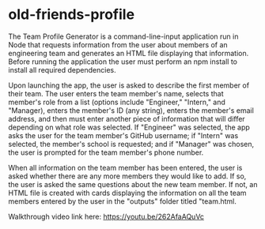 # old-friends-profile

The Team Profile Generator is a command-line-input application run in Node that requests information from the user about members of an engineering team and generates an HTML file displaying that information. Before running the application the user must perform an npm install to install all required dependencies.

Upon launching the app, the user is asked to describe the first member of their team. The user enters the team member's name, selects that member's role from a list (options include "Engineer," "Intern," and "Manager), enters the member's ID (any string), enters the member's email address, and then must enter another piece of information that will differ depending on what role was selected. If "Engineer" was selected, the app asks the user for the team member's GitHub username; if "Intern" was selected, the member's school is requested; and if "Manager" was chosen, the user is prompted for the team member's phone number.

When all information on the team member has been entered, the user is asked whether there are any more members they would like to add. If so, the user is asked the same questions about the new team member. If not, an HTML file is created with cards displaying the information on all the team members entered by the user in the "outputs" folder titled "team.html.

Walkthrough video link here: https://youtu.be/262AfaAQuVc
